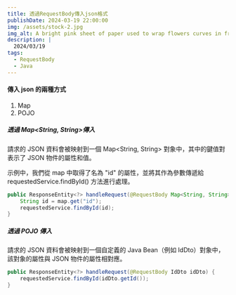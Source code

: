 ```yaml
---
title: 透過RequestBody傳入json格式
publishDate: 2024-03-19 22:00:00
img: /assets/stock-2.jpg
img_alt: A bright pink sheet of paper used to wrap flowers curves in front of rich blue background
description: |
  2024/03/19
tags:
  - RequestBody
  - Java
---
```


#### 傳入 json 的兩種方式

1. Map
2. POJO

##### 透過 Map<String, String>傳入

請求的 JSON 資料會被映射到一個 Map<String, String> 對象中，其中的鍵值對表示了 JSON 物件的屬性和值。

示例中，我們從 map 中取得了名為 "id" 的屬性，並將其作為參數傳遞給 requestedService.findById() 方法進行處理。

```java
public ResponseEntity<?> handleRequest(@RequestBody Map<String, String> map) {
    String id = map.get("id");
    requestedService.findById(id);
}
```

##### 透過 POJO 傳入

請求的 JSON 資料會被映射到一個自定義的 Java Bean（例如 IdDto）對象中，該對象的屬性與 JSON 物件的屬性相對應。

```java
public ResponseEntity<?> handleRequest(@RequestBody IdDto idDto) {
    requestedService.findById(idDto.getId());
}
```

